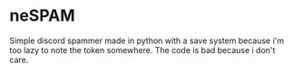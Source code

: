 # neSPAM
Simple discord spammer made in python with a save system because i'm too lazy to note the token somewhere. The code is bad because i don't care. 

